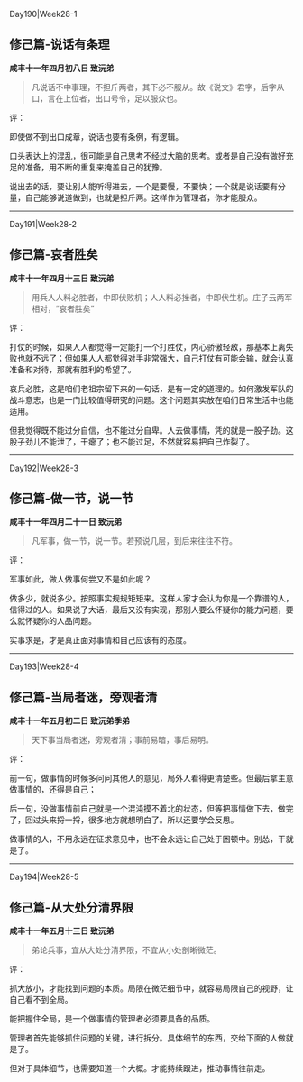 Day190|Week28-1

## 修己篇-说话有条理

**咸丰十一年四月初八日 致沅弟**

> 凡说话不中事理，不担斤两者，其下必不服从。故《说文》君字，后字从口，言在上位者，出口号令，足以服众也。

评：

即使做不到出口成章，说话也要有条例，有逻辑。

口头表达上的混乱，很可能是自己思考不经过大脑的思考。或者是自己没有做好充足的准备，用不断的重复来掩盖自己的犹豫。

说出去的话，要让别人能听得进去，一个是要慢，不要快；一个就是说话要有分量，自己能够说道做到，也就是担斤两。这样作为管理者，你才能服众。

------

Day191|Week28-2

## 修己篇-哀者胜矣

**咸丰十一年四月十三日 致沅弟**

>用兵人人料必胜者，中即伏败机；人人料必挫者，中即伏生机。庄子云两军相对，“哀者胜矣”

评：

打仗的时候，如果人人都觉得一定能打一个打胜仗，内心骄傲轻敌，那基本上离失败也就不远了；但如果人人都觉得对手非常强大，自己打仗有可能会输，就会认真准备和对待，那就有胜利的希望了。

哀兵必胜，这是咱们老祖宗留下来的一句话，是有一定的道理的。如何激发军队的战斗意志，也是一门比较值得研究的问题。这个问题其实放在咱们日常生活中也能适用。

但我觉得既不能过分自信，也不能过分自卑。人去做事情，凭的就是一股子劲。这股子劲儿不能泄了，干瘪了；也不能过足，不然就容易把自己炸裂了。

------

Day192|Week28-3

## 修己篇-做一节，说一节

**咸丰十一年四月二十一日 致沅弟**

>凡军事，做一节，说一节。若预说几层，到后来往往不符。

评：

军事如此，做人做事何尝又不是如此呢？

做多少，就说多少。按照事实规规矩矩来。这样人家才会认为你是一个靠谱的人，信得过的人。如果说了大话，最后又没有实现，那别人要么怀疑你的能力问题，要么就怀疑你的人品问题。

实事求是，才是真正面对事情和自己应该有的态度。

------

Day193|Week28-4

## 修己篇-当局者迷，旁观者清

**咸丰十一年五月初二日 致沅弟季弟**

> 天下事当局者迷，旁观者清；事前易暗，事后易明。

评：

前一句，做事情的时候多问问其他人的意见，局外人看得更清楚些。但最后拿主意做事情的，还得是自己；

后一句，没做事情前自己就是一个混沌摸不着北的状态，但等把事情做下去，做完了，回过头来捋一捋，很多地方就想明白了。所以还要学会反思。

做事情的人，不用永远在征求意见中，也不会永远让自己处于困顿中。别怂，干就是了。

------

Day194|Week28-5

## 修己篇-从大处分清界限

**咸丰十一年五月十三日 致沅弟**

> 弟论兵事，宜从大处分清界限，不宜从小处剖晰微茫。

评：

抓大放小，才能找到问题的本质。局限在微茫细节中，就容易局限自己的视野，让自己看不到全局。

能把握住全局，是一个做事情的管理者必须要具备的品质。

管理者首先能够抓住问题的关键，进行拆分。具体细节的东西，交给下面的人做就是了。

但对于具体细节，也需要知道一个大概。才能持续跟进，推动事情往前走。


